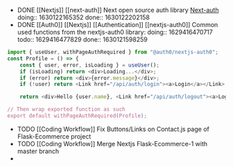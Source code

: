 - DONE [[Nextjs]] [[next-auth]] Next open source auth library [Next-auth](https://next-auth.js.org/)
  doing:: 1630122165352
  done:: 1630122202158
- DONE [[Auth0]] [[Nextjs]] [[Authentication]] [[nextjs-auth0]] Common used functions from the nextjs-auth0 library:
  doing:: 1629416470717
  todo:: 1629416477829
  done:: 1630121598259



```js
import { useUser, withPageAuthRequired } from "@auth0/nextjs-auth0";
const Profile = () => {
	const { user, error, isLoading } = useUser();
	if (isLoading) return <div>Loading...</div>;
	if (error) return <div>{error.message}</div>;
	if (!user) return <Link href="/api/auth/login"><a>Login</a></Link>;

	return <div>Hello {user.name}, <Link href="/api/auth/logout"><a>Logout</a></Link>< /link 

// Then wrap exported function as such
export default withPageAuthRequired(Profile);
```
- TODO [[Coding Workflow]] Fix Buttons/Links on Contact.js page of Flask-Ecommerce project
- TODO [[Coding Workflow]] Merge Nextjs Flask-Ecommerce-1 with master branch
-